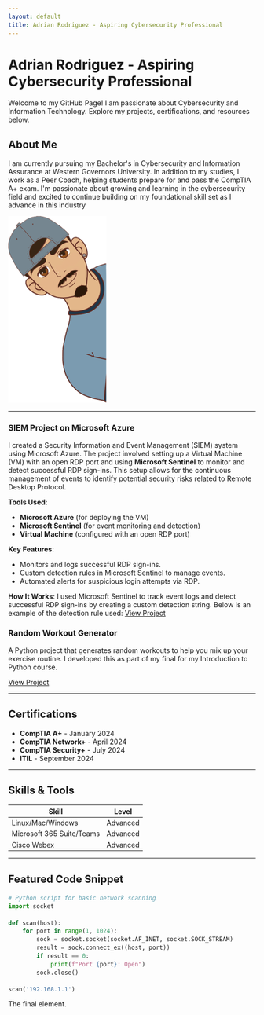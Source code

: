 ```yaml
---
layout: default
title: Adrian Rodriguez - Aspiring Cybersecurity Professional
---
```


# Adrian Rodriguez - Aspiring Cybersecurity Professional

Welcome to my GitHub Page! I am passionate about Cybersecurity and Information Technology. Explore my projects, certifications, and resources below.

## About Me
I am currently pursuing my Bachelor's in Cybersecurity and Information Assurance at Western Governors University. In addition to my studies, I work as a Peer Coach, helping students prepare for and pass the CompTIA A+ exam. I'm passionate about growing and learning in the cybersecurity field and excited to continue building on my foundational skill set as I advance in this industry

<img src="./assets/AdrianCPIC.png" alt="Profile Picture" width="200"/>

---

### SIEM Project on Microsoft Azure

I created a Security Information and Event Management (SIEM) system using Microsoft Azure. The project involved setting up a Virtual Machine (VM) with an open RDP port and using **Microsoft Sentinel** to monitor and detect successful RDP sign-ins. This setup allows for the continuous management of events to identify potential security risks related to Remote Desktop Protocol.

**Tools Used**:
- **Microsoft Azure** (for deploying the VM)
- **Microsoft Sentinel** (for event monitoring and detection)
- **Virtual Machine** (configured with an open RDP port)

**Key Features**:
- Monitors and logs successful RDP sign-ins.
- Custom detection rules in Microsoft Sentinel to manage events.
- Automated alerts for suspicious login attempts via RDP.

**How It Works**:
I used Microsoft Sentinel to track event logs and detect successful RDP sign-ins by creating a custom detection string. Below is an example of the detection rule used:
[View Project](https://github.com/your-username/network-monitoring)

### Random Workout Generator
A Python project that generates random workouts to help you mix up your exercise routine. I developed this as part of my final for my Introduction to Python course.

[View Project](https://github.com/A-r0d/random-workout-generator)

---

## Certifications

- **CompTIA A+** - January 2024
- **CompTIA Network+** - April 2024
- **CompTIA Security+** - July 2024
- **ITIL** - September 2024

---

## Skills & Tools

| Skill           | Level        | 
|-----------------|--------------|
| Linux/Mac/Windows | Advanced     | 
| Microsoft 365 Suite/Teams | Advanced  |
| Cisco Webex       | Advanced      | 

---

## Featured Code Snippet

```python
# Python script for basic network scanning
import socket

def scan(host):
    for port in range(1, 1024):
        sock = socket.socket(socket.AF_INET, socket.SOCK_STREAM)
        result = sock.connect_ex((host, port))
        if result == 0:
            print(f"Port {port}: Open")
        sock.close()

scan('192.168.1.1')


```
The final element.
```
